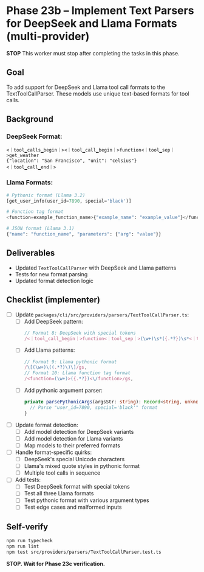 # Phase 23b – Implement Text Parsers for DeepSeek and Llama Formats (multi-provider)

**STOP**
This worker must stop after completing the tasks in this phase.

## Goal

To add support for DeepSeek and Llama tool call formats to the TextToolCallParser. These models use unique text-based formats for tool calls.

## Background

### DeepSeek Format:
```
<｜tool▁calls▁begin｜><｜tool▁call▁begin｜>function<｜tool▁sep｜>get_weather
{"location": "San Francisco", "unit": "celsius"}
<｜tool▁call▁end｜>
```

### Llama Formats:
```python
# Pythonic format (Llama 3.2)
[get_user_info(user_id=7890, special='black')]

# Function tag format
<function=example_function_name>{"example_name": "example_value"}</function>

# JSON format (Llama 3.1)
{"name": "function_name", "parameters": {"arg": "value"}}
```

## Deliverables

- Updated `TextToolCallParser` with DeepSeek and Llama patterns
- Tests for new format parsing
- Updated format detection logic

## Checklist (implementer)

- [ ] Update `packages/cli/src/providers/parsers/TextToolCallParser.ts`:
  - [ ] Add DeepSeek pattern:
    ```typescript
    // Format 8: DeepSeek with special tokens
    /<｜tool▁call▁begin｜>function<｜tool▁sep｜>(\w+)\s*({.*?})\s*<｜tool▁call▁end｜>/gs,
    ```
  - [ ] Add Llama patterns:
    ```typescript
    // Format 9: Llama pythonic format
    /\[(\w+)\((.*?)\)\]/gs,
    // Format 10: Llama function tag format
    /<function=(\w+)>({.*?})<\/function>/gs,
    ```
  - [ ] Add pythonic argument parser:
    ```typescript
    private parsePythonicArgs(argsStr: string): Record<string, unknown> {
      // Parse "user_id=7890, special='black'" format
    }
    ```

- [ ] Update format detection:
  - [ ] Add model detection for DeepSeek variants
  - [ ] Add model detection for Llama variants
  - [ ] Map models to their preferred formats

- [ ] Handle format-specific quirks:
  - [ ] DeepSeek's special Unicode characters
  - [ ] Llama's mixed quote styles in pythonic format
  - [ ] Multiple tool calls in sequence

- [ ] Add tests:
  - [ ] Test DeepSeek format with special tokens
  - [ ] Test all three Llama formats
  - [ ] Test pythonic format with various argument types
  - [ ] Test edge cases and malformed inputs

## Self-verify

```bash
npm run typecheck
npm run lint
npm test src/providers/parsers/TextToolCallParser.test.ts
```

**STOP. Wait for Phase 23c verification.**